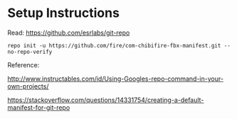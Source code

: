 # Setup Instructions

Read: https://github.com/esrlabs/git-repo

```
repo init -u https://github.com/fire/com-chibifire-fbx-manifest.git --no-repo-verify
``` 

Reference:

http://www.instructables.com/id/Using-Googles-repo-command-in-your-own-projects/

https://stackoverflow.com/questions/14331754/creating-a-default-manifest-for-git-repo
